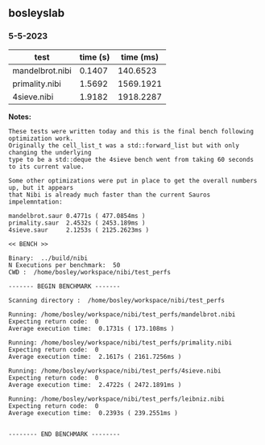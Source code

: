 ## bosleyslab

### 5-5-2023

| test            | time (s)  | time (ms)
|----             |----       |----
| mandelbrot.nibi | 0.1407    | 140.6523
| primality.nibi  | 1.5692    | 1569.1921
| 4sieve.nibi     | 1.9182    | 1918.2287

**Notes:** 
```
These tests were written today and this is the final bench following optimization work.
Originally the cell_list_t was a std::forward_list but with only changing the underlying 
type to be a std::deque the 4sieve bench went from taking 60 seconds to its current value.

Some other optimizations were put in place to get the overall numbers up, but it appears
that Nibi is already much faster than the current Sauros impelemntation:

mandelbrot.saur 0.4771s ( 477.0854ms )
primality.saur  2.4532s ( 2453.189ms )
4sieve.saur     2.1253s ( 2125.2623ms )
```

```
<< BENCH >>

Binary:  ../build/nibi
N Executions per benchmark:  50
CWD :  /home/bosley/workspace/nibi/test_perfs

------- BEGIN BENCHMARK -------

Scanning directory :  /home/bosley/workspace/nibi/test_perfs

Running: /home/bosley/workspace/nibi/test_perfs/mandelbrot.nibi
Expecting return code:  0
Average execution time:  0.1731s ( 173.108ms )

Running: /home/bosley/workspace/nibi/test_perfs/primality.nibi
Expecting return code:  0
Average execution time:  2.1617s ( 2161.7256ms )

Running: /home/bosley/workspace/nibi/test_perfs/4sieve.nibi
Expecting return code:  0
Average execution time:  2.4722s ( 2472.1891ms )

Running: /home/bosley/workspace/nibi/test_perfs/leibniz.nibi
Expecting return code:  0
Average execution time:  0.2393s ( 239.2551ms )


-------- END BENCHMARK --------
```
